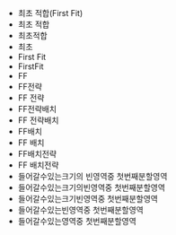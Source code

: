 - 최초 적합(First Fit)
- 최초 적합
- 최초적합
- 최초
- First Fit
- FirstFit
- FF
- FF전략
- FF 전략
- FF전략배치
- FF 전략배치
- FF배치
- FF 배치
- FF배치전략
- FF 배치전략
- 들어갈수있는크기의 빈영역중 첫번째분할영역
- 들어갈수있는크기의빈영역중 첫번째분할영역
- 들어갈수있는크기빈영역중 첫번째분할영역
- 들어갈수있는빈영역중 첫번째분할영역
- 들어갈수있는영역중 첫번째분할영역